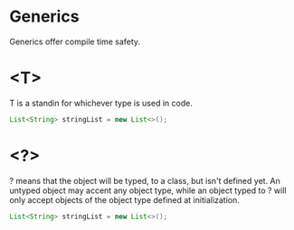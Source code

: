 # Generics
Generics offer compile time safety.
# \<T>
T is a standin for whichever type is used in code.
```java
List<String> stringList = new List<>();
```
# \<?>
? means that the object will be typed, to a class, but isn't defined yet.
An untyped object may accent any object type, while an object typed to ? will only accept objects of the object type defined at initialization.

```java
List<String> stringList = new List<>();
```